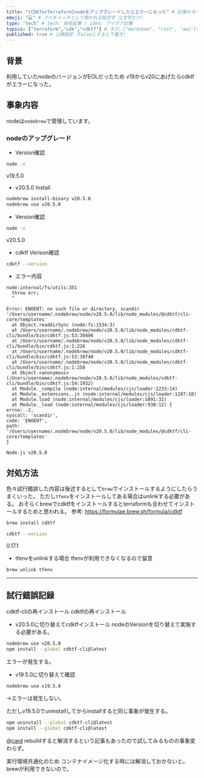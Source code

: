```yaml
---
title: "[CDKforTerraform]nodeをアップグレードしたらエラーになった" # 記事のタイトル
emoji: "💻" # アイキャッチとして使われる絵文字（1文字だけ）
type: "tech" # tech: 技術記事 / idea: アイデア記事
topics: ["terraform","cdk","cdktf"] # タグ。["markdown", "rust", "aws"]のように指定する
published: true # 公開設定（falseにすると下書き）
---
```


## 背景

利用していたnodeのバージョンがEOLだったため
v19からv20にあげたらcdktfがエラーになった。

## 事象内容

nodeは`nodebrew`で管理しています。

### nodeのアップグレード

- Version確認
```sh
node -v
```
v19.5.0

- v20.5.0 Install
```sh
nodebrew install-binary v20.5.0
nodebrew use v20.5.0
```

- Version確認
```sh
node -v
```
v20.5.0


- cdktf Verison確認

```sh
cdktf --version
```

  - エラー内容
  ```
  node:internal/fs/utils:351
    throw err;
    ^

Error: ENOENT: no such file or directory, scandir '/Users/username/.nodebrew/node/v20.5.0/lib/node_modules/@cdktf/cli-core/templates'
    at Object.readdirSync (node:fs:1534:3)
    at /Users/username/.nodebrew/node/v20.5.0/lib/node_modules/cdktf-cli/bundle/bin/cdktf.js:53:30496
    at /Users/username/.nodebrew/node/v20.5.0/lib/node_modules/cdktf-cli/bundle/bin/cdktf.js:1:226
    at /Users/username/.nodebrew/node/v20.5.0/lib/node_modules/cdktf-cli/bundle/bin/cdktf.js:53:30740
    at /Users/username/.nodebrew/node/v20.5.0/lib/node_modules/cdktf-cli/bundle/bin/cdktf.js:1:258
    at Object.<anonymous> (/Users/username/.nodebrew/node/v20.5.0/lib/node_modules/cdktf-cli/bundle/bin/cdktf.js:54:1932)
    at Module._compile (node:internal/modules/cjs/loader:1233:14)
    at Module._extensions..js (node:internal/modules/cjs/loader:1287:10)
    at Module.load (node:internal/modules/cjs/loader:1091:32)
    at Module._load (node:internal/modules/cjs/loader:938:12) {
  errno: -2,
  syscall: 'scandir',
  code: 'ENOENT',
  path: '/Users/username/.nodebrew/node/v20.5.0/lib/node_modules/@cdktf/cli-core/templates'
}

Node.js v20.5.0
  ```



## 対処方法

色々試行錯誤した内容は後述するとして`brew`でインストールするようにしたらうまくいった。
ただし`tfenv`をインストールしてある場合はunlinkする必要がある。
おそらくbrewでcdktfをインストールするとterraformも合わせてインストールするためと思われる。
参考: https://formulae.brew.sh/formula/cdktf

```sh
brew install cdktf
```

```sh
cdktf --version
```
0.17.1

- tfenvをunlinkする場合
tfenvが利用できなくなるので留意
```
brew unlink tfenv
```

---

## 試行錯誤記録

cdktf-cliの再インストール
cdktfの再インストール

- v20.5.0に切り替えてcdktfインストール
nodeのVersionを切り替えて実施する必要がある。
```sh
nodebrew use v20.5.0
npm install --global cdktf-cli@latest
```
エラーが発生する。


- v19.5.0に切り替えて確認
```sh
nodebrew use v19.5.0
```
→エラーは発生しない。

ただしv19.5.0でuninstallしてからinstallすると同じ事象が発生する。
```sh
npm uninstall --global cdktf-cli@latest
npm install --global cdktf-cli@latest
```


@[card](https://github.com/sass/node-sass/issues/1579)
rebuildすると解消するという記事もあったので試してみるものの事象変わらず。

実行環境共通化のため コンテナイメージ化する時には解消しておかないと。
brewが利用できないので。
